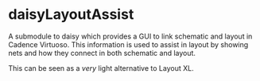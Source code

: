 daisyLayoutAssist
=================

A submodule to daisy which provides a GUI to link schematic and layout
in Cadence Virtuoso. This information is used to assist in layout by
showing nets and how they connect in both schematic and layout.

This can be seen as a *very* light alternative to Layout XL.

